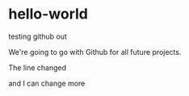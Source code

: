 # hello-world
testing github out

We're going to go with Github for all future projects.

The line changed

and I can change more
